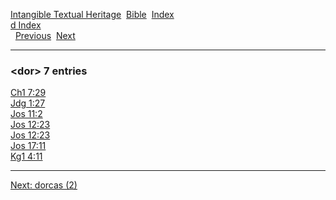 [Intangible Textual Heritage](../../index)  [Bible](../index) 
[Index](index)   
[d Index](_d_)  
  [Previous](c03332)  [Next](c03334) 

------------------------------------------------------------------------

### &lt;dor&gt; 7 entries

[Ch1 7:29](../kjv/ch1007.htm#029)  
[Jdg 1:27](../kjv/jdg001.htm#027)  
[Jos 11:2](../kjv/jos011.htm#002)  
[Jos 12:23](../kjv/jos012.htm#023)  
[Jos 12:23](../kjv/jos012.htm#023)  
[Jos 17:11](../kjv/jos017.htm#011)  
[Kg1 4:11](../kjv/kg1004.htm#011)  

------------------------------------------------------------------------

[Next: dorcas (2)](c03334)
